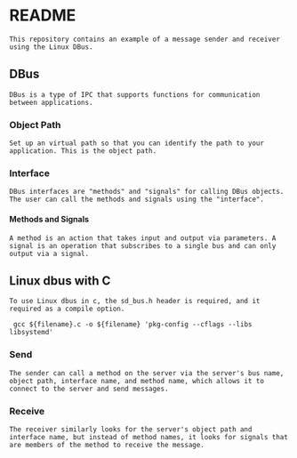 # README
    This repository contains an example of a message sender and receiver using the Linux DBus.
  
## DBus
    DBus is a type of IPC that supports functions for communication between applications.
  
### Object Path
    Set up an virtual path so that you can identify the path to your application. This is the object path.
  
### Interface
    DBus interfaces are "methods" and "signals" for calling DBus objects. The user can call the methods and signals using the "interface".
  
#### Methods and Signals
    A method is an action that takes input and output via parameters. A signal is an operation that subscribes to a single bus and can only output via a signal.
  
## Linux dbus with C
    To use Linux dbus in c, the sd_bus.h header is required, and it required as a compile option.
<code> gcc ${filename}.c -o ${filename} 'pkg-config --cflags --libs libsystemd'  </code>
  
### Send
    The sender can call a method on the server via the server's bus name, object path, interface name, and method name, which allows it to connect to the server and send messages.
  
### Receive
    The receiver similarly looks for the server's object path and interface name, but instead of method names, it looks for signals that are members of the method to receive the message.